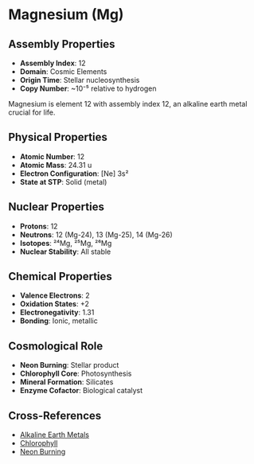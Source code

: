 # Magnesium (Mg)

## Assembly Properties
- **Assembly Index**: 12
- **Domain**: Cosmic Elements
- **Origin Time**: Stellar nucleosynthesis
- **Copy Number**: ~10⁻⁵ relative to hydrogen

Magnesium is element 12 with assembly index 12, an alkaline earth metal crucial for life.

## Physical Properties
- **Atomic Number**: 12
- **Atomic Mass**: 24.31 u
- **Electron Configuration**: [Ne] 3s²
- **State at STP**: Solid (metal)

## Nuclear Properties
- **Protons**: 12
- **Neutrons**: 12 (Mg-24), 13 (Mg-25), 14 (Mg-26)
- **Isotopes**: ²⁴Mg, ²⁵Mg, ²⁶Mg
- **Nuclear Stability**: All stable

## Chemical Properties
- **Valence Electrons**: 2
- **Oxidation States**: +2
- **Electronegativity**: 1.31
- **Bonding**: Ionic, metallic

## Cosmological Role
- **Neon Burning**: Stellar product
- **Chlorophyll Core**: Photosynthesis
- **Mineral Formation**: Silicates
- **Enzyme Cofactor**: Biological catalyst

## Cross-References
- [Alkaline Earth Metals](/domains/cosmic/elements/alkaline_earth_metals.md)
- [Chlorophyll](/domains/biological/molecules/chlorophyll.md)
- [Neon Burning](/domains/cosmic/processes/neon_burning.md)